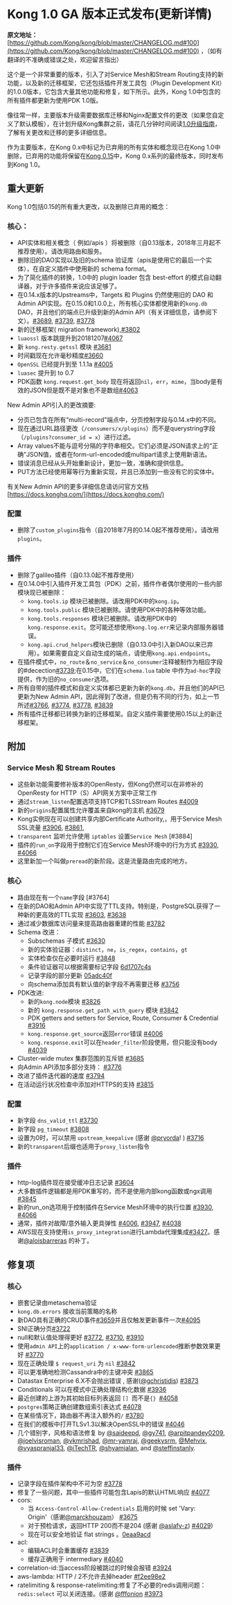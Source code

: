 # Kong 1.0 GA 版本正式发布(更新详情)
**原文地址：**[https://github.com/Kong/kong/blob/master/CHANGELOG.md#100](https://github.com/Kong/kong/blob/master/CHANGELOG.md#100) ，（如有翻译的不准确或错误之处，欢迎留言指出）

这个是一个非常重要的版本，引入了对Service Mesh和Stream Routing支持的新功能，以及新的迁移框架，它还包括插件开发工具包（Plugin Development Kit）的1.0.0版本，它包含大量其他功能和修复，如下所示。此外，Kong 1.0中包含的所有插件都更新为使用PDK 1.0版。

像往常一样，主要版本升级需要数据库迁移和Nginx配置文件的更改（如果您自定义了默认模板），在计划升级Kong集群之前，请花几分钟时间阅读[1.0升级指南](https://github.com/Kong/kong/blob/master/UPGRADE.md)，了解有关更改和迁移的更多详细信息。

作为主要版本，在Kong 0.x中标记为已弃用的所有实体和概念现已在Kong 1.0中删除，已弃用的功能将保留在[Kong 0.15](https://github.com/Kong/kong/blob/master/CHANGELOG.md#0150)中，Kong 0.x系列的最终版本，同时发布到Kong 1.0。

## 重大更新

Kong 1.0包括0.15的所有重大更改，以及删除已弃用的概念：

### 核心：

- API实体和相关概念（ 例如/apis ）将被删除（自0.13版本，2018年三月起不推荐使用）。请改用路由和服务。
- 删除旧的DAO实现以及旧的schema 验证库（apis是使用它的最后一个实体），在自定义插件中使用新的 schema format。
- 为了简化插件的转换，1.0中的 plugin loader 包含 best-effort 的模式自动翻译器，对于许多插件来说应该足够了。
- 在0.14.x版本的Upstreams中，Targets 和 Plugins 仍然使用旧的 DAO 和Admin API实现。在0.15.0和1.0.0上，所有核心实体都使用新的`kong.db` DAO，并且他们的端点已升级到新的Admin API（有关详细信息，请参阅下文）。[#3689](https://github.com/Kong/kong/pull/3689), [#3739](https://github.com/Kong/kong/pull/3739), [#3778](https://github.com/Kong/kong/pull/3778)
- 新的迁移框架( migration framework),[#3802](https://github.com/Kong/kong/pull/3802)
- `luaossl` 版本跳提升到20181207[#4067](https://github.com/Kong/kong/pull/4067)
- 新 `kong.resty.getssl` 模块 [#3681](https://github.com/Kong/kong/pull/3681)
- 时间戳现在允许毫秒精度[#3660](https://github.com/Kong/kong/pull/3660)
- `OpenSSL` 已经提升到至 1.1.1a [#4005](https://github.com/Kong/kong/pull/4005)
- `luasec` 提升到 to 0.7
- PDK函数 `kong.request.get_body`  现在将返回`nil`，`err`，`mime`，当body是有效的JSON但是既不是对象也不是数组[#4063](https://github.com/Kong/kong/pull/4063)

New Admin API引入的更改摘要:

- 分页已包含在所有“multi-record”端点中，分页控制字段与0.14.x中的不同。
- 现在通过URL路径更改（`/consumers/x/plugins`）而不是querystring字段（`/plugins?consumer_id = x`）进行过滤。
- Array values不能与逗号分隔的字符串相交。它们必须是JSON请求上的“正确”JSON值，或者在form-url-encoded或multipart请求上使用新语法。
- 错误消息已经从头开始重新设计，更加一致，准确和提供信息。
- PUT方法已经使用幂等行为重新实现，并且已添加到一些没有它的实体中。

有关New Admin API的更多详细信息请访问官方文档[https://docs.konghq.com/](https://docs.konghq.com/)

### 配置

- 删除了`custom_plugins`指令（自2018年7月的0.14.0起不推荐使用）。请改用`plugins`。

### 插件

- 删除了galileo插件（自0.13.0起不推荐使用）
- 在0.14.0中引入插件开发工具包（PDK）之前，插件作者偶尔使用的一些内部模块现已被删除：
	- `kong.tools.ip` 模块已被删除。请改用PDK中的`kong.ip`。
	- `kong.tools.public` 模块已被删除。请使用PDK中的各种等效功能。
	- `kong.tools.responses` 模块已被删除。请改用PDK中的 `kong.response.exit`。您可能还想使用`kong.log.err`来记录内部服务器错误。
	- `kong.api.crud_helpers`模块已删除（自0.13.0中引入新DAO以来已弃用）。如果需要自定义自动生成的端点，请使用`kong.api.endpoints`。
- 在插件模式中，`no_route`＆`no_service`＆`no_consumer`注释被制作为相应字段的#decection[#3739](https://github.com/Kong/kong/pull/3739);在0.15中，它们在`schema.lua` table 中作为`ad-hoc`字段提供，作为旧的`no_consumer`选项。
- 所有自带的插件模式和自定义实体都已更新为新的`kong.db`，并且他们的API已更新为New Admin API，因此得到了改进，但是仍有不同的行为，如上一节所述[#3766](https://github.com/Kong/kong/pull/3766), [#3774](https://github.com/Kong/kong/pull/3774), [#3778](https://github.com/Kong/kong/pull/3778), [#3839](https://github.com/Kong/kong/pull/3839)
- 所有插件迁移都已转换为新的迁移框架。自定义插件需要使用0.15以上的新迁移框架。

## 附加

### Service Mesh 和 Stream Routes

- 这些新功能需要修补版本的OpenResty，但Kong仍然可以在非修补的OpenResty for HTTP（S）API网关方案中正常工作
- 通过`stream_listen`配置选项支持TCP和TLSStream Routes [#4009](https://github.com/Kong/kong/pull/4009)
- 新的`origins`配置属性允许覆盖来自kong的主机 [#3679](https://github.com/Kong/kong/pull/3679)
- Kong实例现在可以创建共享内部Certificate Authority,，用于Service Mesh SSL流量  [#3906](https://github.com/Kong/kong/pull/3906), [#3861](https://github.com/Kong/kong/pull/3861),
- `transparent` 监听允许使用 `iptables` 设置`Service Mesh` [#3884]
- 插件的`run_on`字段用于控制它们在Service Mesh环境中的行为方式 [#3930](https://github.com/Kong/kong/pull/3930), [#4066](https://github.com/Kong/kong/pull/4066)	
- 这里新加一个叫做`preread`的新阶段。这是流量路由完成的地方。

### 核心

- 路由现在有一个`name`字段 [#3764]
- 在新的DAO和Admin API中实现了TTL支持。特别是，PostgreSQL获得了一种新的更高效的TTL实现 [#3603](https://github.com/Kong/kong/pull/3603), [#3638](https://github.com/Kong/kong/pull/3638)
- 通过减少数据库访问量来提高路由器重建的性能 [#3782](https://github.com/Kong/kong/pull/3782)
- Schema 改进：
	- Subschemas 子模式 [#3630](https://github.com/Kong/kong/pull/3630)
	- 新的实体验证器：`distinct`，`ne`，`is_regex`，`contains`，`gt`
	- 实体检查仅在必要时运行 [#3848](https://github.com/Kong/kong/pull/3848)
	- 条件验证器可以根据需要标记字段 [6d1707c4s](https://github.com/Kong/kong/commit/6d1707c4)
	- 记录字段的部分更新 [05adc40f](https://github.com/Kong/kong/commit/05adc40f)
	- 向schema添加具有默认值的新字段不再需要迁移 [#3756](https://github.com/Kong/kong/pull/3756)
- PDK改进:
	- 新的`kong.node`模块 [#3826](https://github.com/Kong/kong/pulls/3826)
	- 新的 `kong.response.get_path_with_query` 模块 [#3842](https://github.com/Kong/kong/pull/3842)
	- PDK getters and setters for Service, Route, Consumer & Credential [#3916](https://github.com/Kong/kong/pull/3916)
	- `kong.response.get_source`返回`error`错误 [#4006](https://github.com/Kong/kong/pull/4006)
	- `kong.response.exit`可以在`header_filter`阶段使用，但只能没有body [#4039](https://github.com/Kong/kong/pull/4039)
- Cluster-wide mutex 集群范围的互斥锁  [#3685](https://github.com/Kong/kong/pull/3685)
- 向Admin API添加多部分支持： [#3776](https://github.com/Kong/kong/pull/3776)
- 改进了插件迭代器的速度 [#3794](https://github.com/Kong/kong/pull/3794)
- 在活动运行状况检查中添加对HTTPS的支持 [#3815](https://github.com/Kong/kong/pull/3815)

### 配置

- 新字段 `dns_valid_ttl` [#3730](https://github.com/Kong/kong/pull/3730)
- 新字段 `pg_timeout` [#3808](https://github.com/Kong/kong/pull/3808)
- 设置为0时，可以禁用 `upstream_keepalive` (感谢 [@pryorda](https://github.com/pryorda)! ) [#3716](https://github.com/Kong/kong/pull/3716)
- 新的`transparent`后缀也适用于`proxy_listen`指令

### 插件

- http-log插件现在接受缓冲日志记录 [#3604](https://github.com/Kong/kong/pull/3604)
- 大多数插件逻辑都是用PDK重写的，而不是使用内部kong函数或ngx调用 [#3845](https://github.com/Kong/kong/pull/3845)
- 新的run_on选项用于控制插件在Service Mesh环境中的执行位置 [#3930](https://github.com/Kong/kong/pull/3930), [#4066](https://github.com/Kong/kong/pull/4066)
- 通常，插件对故障/意外输入更具弹性  [#4006](https://github.com/Kong/kong/pull/4006), [#3947](https://github.com/Kong/kong/pull/3947), [#4038](https://github.com/Kong/kong/pull/4038)
- AWS现在支持使用`is_proxy_integration`进行Lambda代理集成[#3427](https://github.com/Kong/kong/pull/3427/)。感谢[@aloisbarreras](https://github.com/aloisbarreras) 的补丁。

## 修复项

### 核心

- 嵌套记录由metaschema验证
- `kong.db.errors` 接收当前策略的名称
- 新DAO具有正确的CRUD事件[#3659](https://github.com/Kong/kong/pull/3659)并且仅触发更新事件一次[#4095](https://github.com/Kong/kong/pull/4095)
- SNI正确分页[#3722](https://github.com/Kong/kong/pull/3722)
- null和默认值处理得更好 [#3772](https://github.com/Kong/kong/pull/3772), [#3710](https://github.com/Kong/kong/pull/3710), [#3910](https://github.com/Kong/kong/pull/3910)
- 使用`admin API`上的`application / x-www-form-urlencoded`推断参数效果更好 [#3770](https://github.com/Kong/kong/pull/3770)
- 现在正确处理 `$ request_uri` 为 `nil` [#3842](https://github.com/Kong/kong/pull/3842)
- 可以更准确地检测Cassandra中的主键冲突 [#3865](https://github.com/Kong/kong/pull/3865)
- Datastax Enterprise 6.X不会抛出错误 , 感谢([@gchristidis](https://github.com/gchristidis)) [#3873](https://github.com/Kong/kong/pull/3873)
- Conditionals 可以在模式中正确处理结构化数据 [#3936](https://github.com/Kong/kong/pull/3936)
- 最近创建的上游为其初始目标列表返回 `[] `而不是`{} `[#4058](https://github.com/Kong/kong/pull/4058)
- `postgres`策略正确创建数组索引表达式 [#4078](https://github.com/Kong/kong/pull/4078)
- 在某些情况下，路由器不再注入额外的`/` [#3780](https://github.com/kong/kong/pull/3780)
- 在我们的模板中打开TLSv1.3以解决OpenSSL中的错误 [#4046](https://github.com/Kong/kong/pull/4046)
- 几个错别字，风格和语法修复 by [@saideepd](https://github.com/saideepd), [@gy741](https://github.com/gy741), [@arpitpandey0209](https://github.com/arpitpandey0209), [@joelvisroman](https://github.com/joealvisroman), [@vkmrishad](https://github.com/vkmrishad), [@mr-yamraj](https://github.com/mr-yamraj), [@geekysrm](https://github.com/geekysrm), [@Mehvix](https://github.com/Mehvix), [@vyaspranjal33](https://github.com/vyaspranjal33), [@iTechTR](https://github.com/iTechTR), [@shyamjalan](https://github.com/shyamjalan), and [@steffinstanly](https://github.com/@steffinstanly).

### 插件

- 记录字段在插件架构中不可为空 [#3778](https://github.com/Kong/kong/pulls/3778)
- 修复了一些问题，其中一些插件可能包含Lapis的默认HTML响应 [#4077](https://github.com/Kong/kong/pull/4077)
- cors:
	- 当 `Access-Control-Allow-Credentials` 启用的时候 set 'Vary: Origin'（感谢[@marckhouzam](https://github.com/marckhouzam)） [#3675](https://github.com/Kong/kong/pull/3765)
	- 对于预检请求，返回HTTP 200而不是204 (感谢 [@aslafy-z](https://github.com/aslafy-z)) [#4029](https://github.com/Kong/kong/pull/4029))
	- 现在可以安全地验证 flat strings 。[0eaa9acd](https://github.com/Kong/kong/commit/0eaa9acd)
- acl:
	- 编辑ACL时会重置缓存 [#3839](https://github.com/Kong/kong/pull/3839)
	- 缓存正确用于 intermediary  [#4040](https://github.com/Kong/kong/pull/4040)
- correlation-id:当access阶段被跳过的时候会报错 [#3924](https://github.com/Kong/kong/issues/3924)
- aws-lambda: HTTP / 2不允许去掉header [ #f2ee98e2](https://github.com/Kong/kong/commit/f2ee98e2)
- ratelimiting & response-ratelimiting:修复了不必要的redis调用问题：`redis:select` 可以关闭连接。(感谢 [@fffonion](https://github.com/fffonion) [#3973](https://github.com/Kong/kong/pull/3973)



















